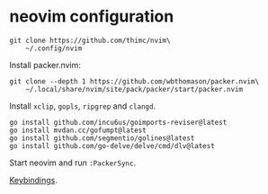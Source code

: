 # neovim configuration

```shell
git clone https://github.com/thimc/nvim\
    ~/.config/nvim
```

Install packer.nvim:

```shell
git clone --depth 1 https://github.com/wbthomason/packer.nvim\
    ~/.local/share/nvim/site/pack/packer/start/packer.nvim
```

Install `xclip`, `gopls`, `ripgrep` and `clangd`.

```shell
go install github.com/incu6us/goimports-reviser@latest
go install mvdan.cc/gofumpt@latest
go install github.com/segmentio/golines@latest
go install github.com/go-delve/delve/cmd/dlv@latest
```

Start neovim and run `:PackerSync`.



[Keybindings](https://github.com/thimc/nvim/keybindings.md).
